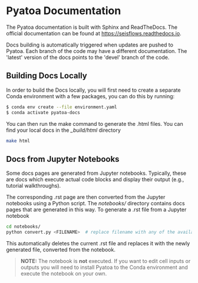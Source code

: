 # Pyatoa Documentation

The Pyatoa documentation is built with Sphinx and ReadTheDocs. The official 
documentation can be found at https://seisflows.readthedocs.io. 

Docs building is automatically triggered when updates are pushed to Pyatoa. 
Each branch of the code may have a different documentation. The 'latest' version of 
the docs points to the 'devel' branch of the code.

## Building Docs Locally

In order to build the Docs locally, you will first need to create a separate Conda 
environment with a few packages, you can do this by running:

``` bash
$ conda env create --file environment.yaml
$ conda activate pyatoa-docs
```

You can then run the make command to generate the .html files. You can find your 
local docs in the *_build/html* directory

```bash
make html
```

## Docs from Jupyter Notebooks

Some docs pages are generated from Jupyter notebooks. Typically, these are docs which
execute actual code blocks and display their output (e.g., tutorial walkthroughs). 

The corresponding .rst page are then converted from the Jupyter notebooks using
a Python script. The *notebooks/* directory contains docs pages that are generated 
in this way. To generate a .rst file from a Jupyter notebook

```bash
cd notebooks/
python convert.py <FILENAME>  # replace filename with any of the available .ipynb files
```

This automatically deletes the current .rst file and replaces it with the newly generated
file, converted from the notebook. 

> __NOTE:__ The notebook is **not** executed. If you want to edit cell inputs or outputs
> you will need to install Pyatoa to the Conda environment and execute the notebook on 
> your own.
